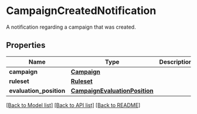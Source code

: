 # CampaignCreatedNotification

A notification regarding a campaign that was created.
## Properties
Name | Type | Description | Notes
------------ | ------------- | ------------- | -------------
**campaign** | [**Campaign**](Campaign.md) |  | 
**ruleset** | [**Ruleset**](Ruleset.md) |  | [optional] 
**evaluation_position** | [**CampaignEvaluationPosition**](CampaignEvaluationPosition.md) |  | 

[[Back to Model list]](../README.md#documentation-for-models) [[Back to API list]](../README.md#documentation-for-api-endpoints) [[Back to README]](../README.md)


